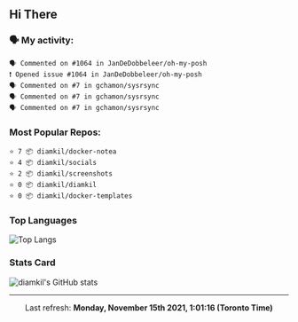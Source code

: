 ## Hi There

### 🗣 My activity:

```
🗣 Commented on #1064 in JanDeDobbeleer/oh-my-posh
❗️ Opened issue #1064 in JanDeDobbeleer/oh-my-posh
🗣 Commented on #7 in gchamon/sysrsync
🗣 Commented on #7 in gchamon/sysrsync
🗣 Commented on #7 in gchamon/sysrsync
```

### Most Popular Repos:

```
⭐️ 7 📦 diamkil/docker-notea
⭐️ 4 📦 diamkil/socials
⭐️ 2 📦 diamkil/screenshots
⭐️ 0 📦 diamkil/diamkil
⭐️ 0 📦 diamkil/docker-templates
```

### Top Languages

![Top Langs](https://github-readme-stats.vercel.app/api/top-langs/?username=diamkil&layout=compact&langs_count=10)

### Stats Card

![diamkil's GitHub stats](https://github-readme-stats.vercel.app/api?username=diamkil&count_private=true&show_icons=true)

---

<p align="center">
  Last refresh: 
  <b>Monday, November 15th 2021, 1:01:16 (Toronto Time)</b>
</p>
